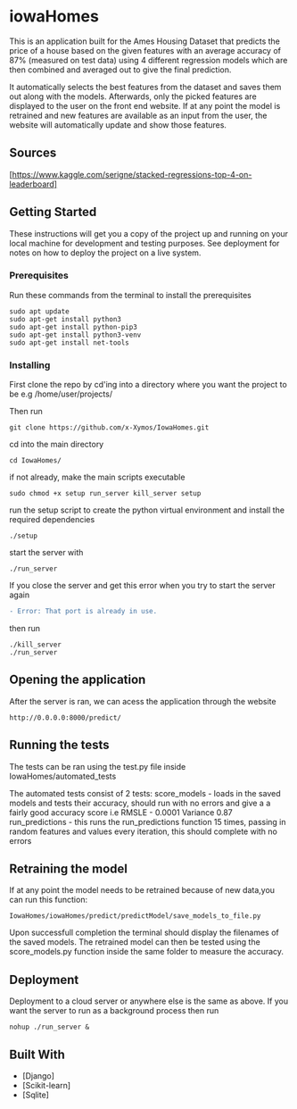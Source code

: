 # iowaHomes

This is an application built for the Ames Housing Dataset that predicts the price of a house based on the given features with an average accuracy of 87% (measured on test data) using 4 different regression models which are then combined and averaged out to give the final prediction.


It automatically selects the best features from the dataset and saves them out along with the models. 
Afterwards, only the picked features are displayed to the user on the front end website.
If at any point the model is retrained and new features are available as an input from the user, the website will automatically update
and show those features.

## Sources
[https://www.kaggle.com/serigne/stacked-regressions-top-4-on-leaderboard]

## Getting Started

These instructions will get you a copy of the project up and running on your local machine for development and testing purposes. See deployment for notes on how to deploy the project on a live system.

### Prerequisites

Run these commands from the terminal to install the prerequisites
```
sudo apt update
sudo apt-get install python3
sudo apt-get install python-pip3
sudo apt-get install python3-venv
sudo apt-get install net-tools
```

### Installing

First clone the repo by cd'ing into a directory where you want the project to be
e.g /home/user/projects/

Then run
```
git clone https://github.com/x-Xymos/IowaHomes.git
```
cd into the main directory
```
cd IowaHomes/
```
if not already, make the main scripts executable

```
sudo chmod +x setup run_server kill_server setup
```
run the setup script to create the python virtual environment and install the required dependencies
```
./setup
```
start the server with
```
./run_server
```
If you close the server and get this error when you try to start the server again
```diff
- Error: That port is already in use.
```
then run
```
./kill_server
./run_server
```
## Opening the application
After the server is ran, we can acess the application through the website
```
http://0.0.0.0:8000/predict/
```

## Running the tests

The tests can be ran using the test.py file inside IowaHomes/automated_tests

The automated tests consist of 2 tests:
score_models - loads in the saved models and tests their accuracy, should run with no errors and give a a fairly good accuracy score i.e RMSLE - 0.0001 Variance 0.87
run_predictions - this runs the run_predictions function 15 times, passing in random features and values every iteration, this should complete with no errors


## Retraining the model
If at any point the model needs to be retrained because of new data,you can run this function:
```
IowaHomes/iowaHomes/predict/predictModel/save_models_to_file.py
```
Upon successfull completion the terminal should display the filenames of the saved models.
The retrained model can then be tested using the score_models.py function inside the same folder to measure the accuracy.


## Deployment
Deployment to a cloud server or anywhere else is the same as above.
If you want the server to run as a background process then run
```
nohup ./run_server &
```

## Built With

* [Django]
* [Scikit-learn]
* [Sqlite]
